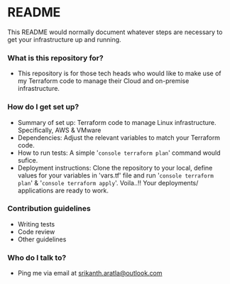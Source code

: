 # README #

This README would normally document whatever steps are necessary to get your infrastructure up and running.

### What is this repository for? ###

* This repository is for those tech heads who would like to make use of my Terraform code to manage their Cloud and on-premise infrastructure.

### How do I get set up? ###

* Summary of set up: Terraform code to manage Linux infrastructure. Specifically, AWS & VMware
* Dependencies: Adjust the relevant variables to match your Terraform code.
* How to run tests: A simple '```console terraform plan```' command would sufice.
* Deployment instructions: Clone the repository to your local, define values for your variables in 'vars.tf' file and run '```console terraform plan```' & '```console terraform apply```'. Voila..!! Your deployments/ applications are ready to work.

### Contribution guidelines ###

* Writing tests
* Code review
* Other guidelines

### Who do I talk to? ###

* Ping me via email at srikanth.aratla@outlook.com